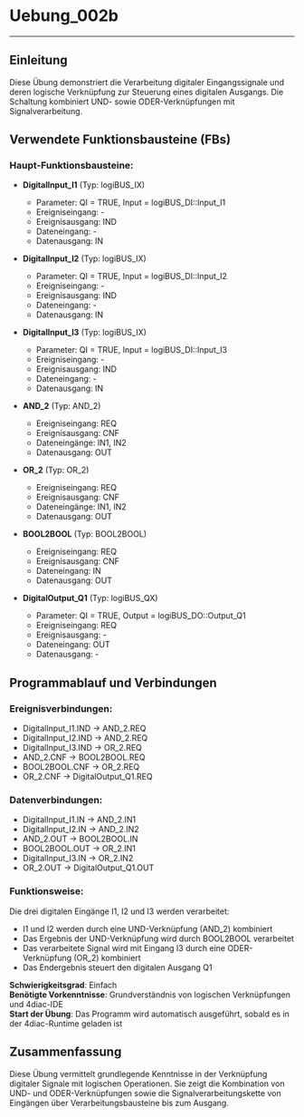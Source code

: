 # Uebung_002b

* * * * * * * * * *

## Einleitung
Diese Übung demonstriert die Verarbeitung digitaler Eingangssignale und deren logische Verknüpfung zur Steuerung eines digitalen Ausgangs. Die Schaltung kombiniert UND- sowie ODER-Verknüpfungen mit Signalverarbeitung.

## Verwendete Funktionsbausteine (FBs)

### Haupt-Funktionsbausteine:

- **DigitalInput_I1** (Typ: logiBUS_IX)
  - Parameter: QI = TRUE, Input = logiBUS_DI::Input_I1
  - Ereigniseingang: -
  - Ereignisausgang: IND
  - Dateneingang: -
  - Datenausgang: IN

- **DigitalInput_I2** (Typ: logiBUS_IX)
  - Parameter: QI = TRUE, Input = logiBUS_DI::Input_I2
  - Ereigniseingang: -
  - Ereignisausgang: IND
  - Dateneingang: -
  - Datenausgang: IN

- **DigitalInput_I3** (Typ: logiBUS_IX)
  - Parameter: QI = TRUE, Input = logiBUS_DI::Input_I3
  - Ereigniseingang: -
  - Ereignisausgang: IND
  - Dateneingang: -
  - Datenausgang: IN

- **AND_2** (Typ: AND_2)
  - Ereigniseingang: REQ
  - Ereignisausgang: CNF
  - Dateneingänge: IN1, IN2
  - Datenausgang: OUT

- **OR_2** (Typ: OR_2)
  - Ereigniseingang: REQ
  - Ereignisausgang: CNF
  - Dateneingänge: IN1, IN2
  - Datenausgang: OUT

- **BOOL2BOOL** (Typ: BOOL2BOOL)
  - Ereigniseingang: REQ
  - Ereignisausgang: CNF
  - Dateneingang: IN
  - Datenausgang: OUT

- **DigitalOutput_Q1** (Typ: logiBUS_QX)
  - Parameter: QI = TRUE, Output = logiBUS_DO::Output_Q1
  - Ereigniseingang: REQ
  - Ereignisausgang: -
  - Dateneingang: OUT
  - Datenausgang: -

## Programmablauf und Verbindungen

### Ereignisverbindungen:
- DigitalInput_I1.IND → AND_2.REQ
- DigitalInput_I2.IND → AND_2.REQ
- DigitalInput_I3.IND → OR_2.REQ
- AND_2.CNF → BOOL2BOOL.REQ
- BOOL2BOOL.CNF → OR_2.REQ
- OR_2.CNF → DigitalOutput_Q1.REQ

### Datenverbindungen:
- DigitalInput_I1.IN → AND_2.IN1
- DigitalInput_I2.IN → AND_2.IN2
- AND_2.OUT → BOOL2BOOL.IN
- BOOL2BOOL.OUT → OR_2.IN1
- DigitalInput_I3.IN → OR_2.IN2
- OR_2.OUT → DigitalOutput_Q1.OUT

### Funktionsweise:
Die drei digitalen Eingänge I1, I2 und I3 werden verarbeitet:
- I1 und I2 werden durch eine UND-Verknüpfung (AND_2) kombiniert
- Das Ergebnis der UND-Verknüpfung wird durch BOOL2BOOL verarbeitet
- Das verarbeitete Signal wird mit Eingang I3 durch eine ODER-Verknüpfung (OR_2) kombiniert
- Das Endergebnis steuert den digitalen Ausgang Q1

**Schwierigkeitsgrad**: Einfach  
**Benötigte Vorkenntnisse**: Grundverständnis von logischen Verknüpfungen und 4diac-IDE  
**Start der Übung**: Das Programm wird automatisch ausgeführt, sobald es in der 4diac-Runtime geladen ist

## Zusammenfassung
Diese Übung vermittelt grundlegende Kenntnisse in der Verknüpfung digitaler Signale mit logischen Operationen. Sie zeigt die Kombination von UND- und ODER-Verknüpfungen sowie die Signalverarbeitungskette von Eingängen über Verarbeitungsbausteine bis zum Ausgang.